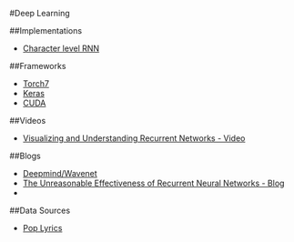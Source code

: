 #Deep Learning 

##Implementations
* [Character level RNN](https://github.com/karpathy/char-rnn)

##Frameworks
* [Torch7](https://github.com/torch/torch7)
* [Keras](https://github.com/fchollet/keras)
* [CUDA](http://docs.nvidia.com/cuda/index.html#axzz4KdhqcqsD)

##Videos
* [Visualizing and Understanding Recurrent Networks - Video](https://skillsmatter.com/skillscasts/6611-visualizing-and-understanding-recurrent-networks)

##Blogs
* [Deepmind/Wavenet](https://deepmind.com/blog/wavenet-generative-model-raw-audio/)
* [The Unreasonable Effectiveness of Recurrent Neural Networks - Blog](http://karpathy.github.io/2015/05/21/rnn-effectiveness/)
* 
##Data Sources
* [Pop Lyrics](https://github.com/jamesthomson/Evolution_of_Pop_Lyrics/blob/master/data/scraped_lyrics.tsv)
